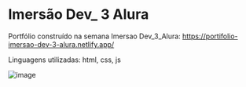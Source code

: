 # Imersão Dev_ 3 Alura

Portfólio construído na semana Imersao Dev_3_Alura:
https://portifolio-imersao-dev-3-alura.netlify.app/

Linguagens utilizadas: html, css, js

![image](https://user-images.githubusercontent.com/33943534/146694515-38739547-262c-4b35-9532-35f019c38622.png)

